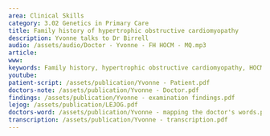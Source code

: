 ```yaml
---
area: Clinical Skills
category: 3.02 Genetics in Primary Care
title: Family history of hypertrophic obstructive cardiomyopathy
description: Yvonne talks to Dr Birrell
audio: /assets/audio/Doctor - Yvonne - FH HOCM - MQ.mp3
article: 
www: 
keywords: Family history, hypertrophic obstructive cardiomyopathy, HOCM
youtube:
patient-script: /assets/publication/Yvonne - Patient.pdf
doctors-note: /assets/publication/Yvonne - Doctor.pdf
findings: /assets/publication/Yvonne - examination findings.pdf
lejog: /assets/publication/LEJOG.pdf
doctors-word: /assets/publication/Yvonne - mapping the doctor's words.pdf
transcription: /assets/publication/Yvonne - transcription.pdf
--- 
```

